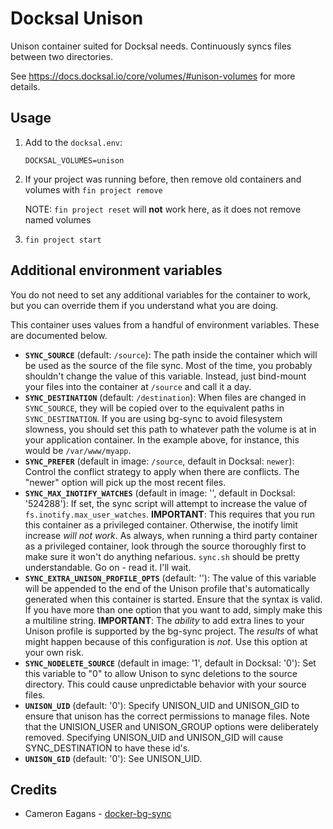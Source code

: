 # Docksal Unison

Unison container suited for Docksal needs. Continuously syncs files between two directories. 

See https://docs.docksal.io/core/volumes/#unison-volumes for more details.

## Usage

1. Add to the `docksal.env`:

    ```
    DOCKSAL_VOLUMES=unison
    ```

1. If your project was running before, then remove old containers and volumes with `fin project remove`

    NOTE: `fin project reset` will **not** work here, as it does not remove named volumes
1. `fin project start`

## Additional environment variables

You do not need to set any additional variables for the container to work,
but you can override them if you understand what you are doing.

This container uses values from a handful of environment variables. These are
documented below.

  * **`SYNC_SOURCE`** (default: `/source`): The path inside the container which
    will be used as the source of the file sync. Most of the time, you probably
    shouldn't change the value of this variable. Instead, just bind-mount your
    files into the container at `/source` and call it a day.
  * **`SYNC_DESTINATION`** (default: `/destination`): When files are changed in
    `SYNC_SOURCE`, they will be copied over to the equivalent paths in `SYNC_DESTINATION`.
    If you are using bg-sync to avoid filesystem slowness, you should set this
    path to whatever path the volume is at in your application container. In the
    example above, for instance, this would be `/var/www/myapp`.
  * **`SYNC_PREFER`** (default in image: `/source`, default in Docksal: `newer`):
  Control the conflict strategy to apply when there are conflicts. The "newer"
  option will pick up the most recent files.
  * **`SYNC_MAX_INOTIFY_WATCHES`** (default in image: '', default in Docksal: '524288'): If set, the sync script will
    attempt to increase the value of `fs.inotify.max_user_watches`. **IMPORTANT**:
    This requires that you run this container as a privileged container. Otherwise,
    the inotify limit increase *will not work*. As always, when running a third
    party container as a privileged container, look through the source thoroughly
    first to make sure it won't do anything nefarious. `sync.sh` should be pretty
    understandable. Go on - read it. I'll wait.
  * **`SYNC_EXTRA_UNISON_PROFILE_OPTS`** (default: ''): The value of this variable
    will be appended to the end of the Unison profile that's automatically generated
    when this container is started. Ensure that the syntax is valid. If you have
    more than one option that you want to add, simply make this a multiline string.
    **IMPORTANT**: The *ability* to add extra lines to your Unison profile is
    supported by the bg-sync project. The *results* of what might happen because
    of this configuration is *not*. Use this option at your own risk.
  * **`SYNC_NODELETE_SOURCE`** (default in image: '1', default in Docksal: '0'): Set this variable to "0" to allow
    Unison to sync deletions to the source directory. This could cause unpredictable
    behavior with your source files.
  * **`UNISON_UID`** (default: '0'): Specify UNISON_UID and UNISON_GID to ensure
    that unison has the correct permissions to manage files.  Note that the UNISION_USER and UNISON_GROUP
    options were deliberately removed.  Specifying UNISON_UID and UNISON_GID will cause SYNC_DESTINATION
    to have these id's.
  * **`UNISON_GID`** (default: '0'): See UNISON_UID.

## Credits

* Cameron Eagans - [docker-bg-sync](https://github.com/cweagans/docker-bg-sync)
